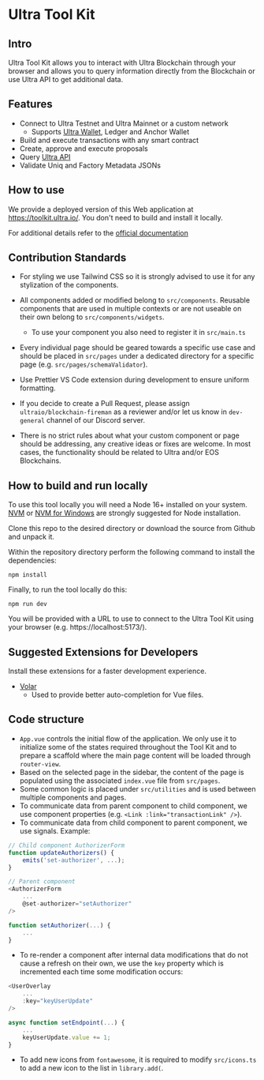 # Ultra Tool Kit

## Intro

Ultra Tool Kit allows you to interact with Ultra Blockchain through your browser and allows you to query information directly from the Blockchain or use Ultra API to get additional data.

## Features

-   Connect to Ultra Testnet and Ultra Mainnet or a custom network
    - Supports [Ultra Wallet](https://developers.ultra.io/products/ultra-wallet/), Ledger and Anchor Wallet
-   Build and execute transactions with any smart contract
-   Create, approve and execute proposals
-   Query [Ultra API](https://developers.ultra.io/products/nft-api/introduction.html)
-   Validate Uniq and Factory Metadata JSONs

## How to use

We provide a deployed version of this Web application at https://toolkit.ultra.io/. You don't need to build and install it locally.

For additional details refer to the [official documentation](https://developers.ultra.io/tutorials/fundamentals/tutorial-login-to-toolkit.html)

## Contribution Standards

- For styling we use Tailwind CSS so it is strongly advised to use it for any stylization of the components.

- All components added or modified belong to `src/components`. Reusable components that are used in multiple contexts or are not useable on their own belong to `src/components/widgets`.
  - To use your component you also need to register it in `src/main.ts`

- Every individual page should be geared towards a specific use case and should be placed in `src/pages` under a dedicated directory for a specific page (e.g. `src/pages/schemaValidator`).

- Use Prettier VS Code extension during development to ensure uniform formatting.

- If you decide to create a Pull Request, please assign `ultraio/blockchain-fireman` as a reviewer and/or let us know in `dev-general` channel of our Discord server.

- There is no strict rules about what your custom component or page should be addressing, any creative ideas or fixes are welcome. In most cases, the functionality should be related to Ultra and/or EOS Blockchains.

## How to build and run locally

To use this tool locally you will need a Node 16+ installed on your system. [NVM](https://github.com/nvm-sh/nvm) or [NVM for Windows](https://github.com/coreybutler/nvm-windows) are strongly suggested for Node installation.

Clone this repo to the desired directory or download the source from Github and unpack it.

Within the repository directory perform the following command to install the dependencies:

```
npm install
```

Finally, to run the tool locally do this:

```
npm run dev
```

You will be provided with a URL to use to connect to the Ultra Tool Kit using your browser (e.g. https://localhost:5173/).

## Suggested Extensions for Developers

Install these extensions for a faster development experience.

- [Volar](https://marketplace.visualstudio.com/items?itemName=Vue.volar)
  - Used to provide better auto-completion for Vue files.

## Code structure

- `App.vue` controls the initial flow of the application. We only use it to initialize some of the states required throughout the Tool Kit and to prepare a scaffold where the main page content will be loaded through `router-view`.
- Based on the selected page in the sidebar, the content of the page is populated using the associated `index.vue` file from `src/pages`.
- Some common logic is placed under `src/utilities` and is used between multiple components and pages.
- To communicate data from parent component to child component, we use component properties (e.g. `<Link :link="transactionLink" />`).
- To communicate data from child component to parent component, we use signals. Example:

```ts
// Child component AuthorizerForm
function updateAuthorizers() {
    emits('set-authorizer', ...);
}

// Parent component
<AuthorizerForm
    ...
    @set-authorizer="setAuthorizer"
/>

function setAuthorizer(...) {
    ...
}
```

- To re-render a component after internal data modifications that do not cause a refresh on their own, we use the `key` property which is incremented each time some modification occurs:

```ts
<UserOverlay
    ...
    :key="keyUserUpdate"
/>

async function setEndpoint(...) {
    ...
    keyUserUpdate.value += 1;
}
```

- To add new icons from `fontawesome`, it is required to modify `src/icons.ts` to add a new icon to the list in `library.add(`.
